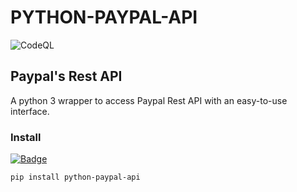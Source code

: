 # PYTHON-PAYPAL-API

![CodeQL](https://img.shields.io/github/v/release/denisneuf/python-paypal-api)

## Paypal's Rest API

A python 3 wrapper to access Paypal Rest API with an easy-to-use interface.

### Install

[![Badge](https://img.shields.io/pypi/v/python-amazon-ad-api?style=for-the-badge)](https://pypi.org/project/python-paypal-api/)

```
pip install python-paypal-api
```